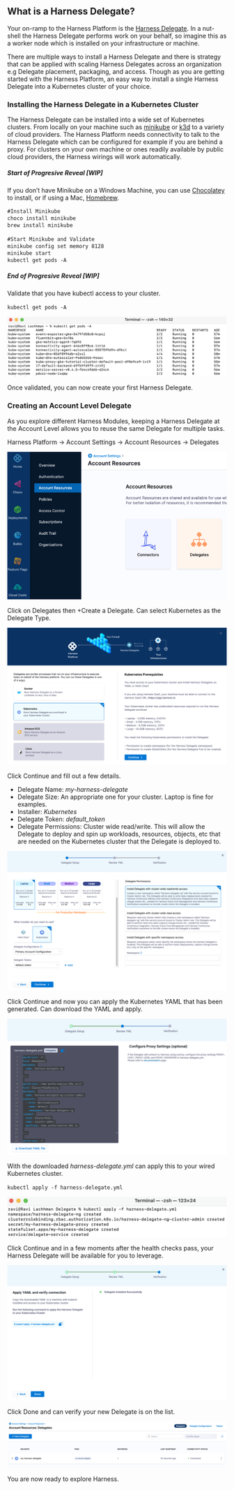 ## What is a Harness Delegate?

Your on-ramp to the Harness Platform is the [Harness Delegate](https://docs.harness.io/article/2k7lnc7lvl-delegates-overview). In a nut-shell the Harness Delegate performs work on your behalf, so imagine this as a worker node which is installed on your infrastructure or machine. 

There are multiple ways to install a Harness Delegate and there is strategy that can be applied with scaling Harness Delegates across an organization e.g Delegate placement, packaging, and access. Though as you are getting started with the Harness Platform, an easy way to install a single Harness Delegate into a Kubernetes cluster of your choice.

<!-- Video:
https://harness-1.wistia.com/medias/rpv5vwzpxz-->
<docvideo src="https://harness-1.wistia.com/medias/rpv5vwzpxz" />

### Installing the Harness Delegate in a Kubernetes Cluster
The Harness Delegate can be installed into a wide set of Kubernetes clusters. From locally on your machine such as [minikube](https://minikube.sigs.k8s.io/docs/start/) or [k3d](https://k3d.io/v5.4.4/) to a variety of cloud providers. The Harness Platform needs connectivity to talk to the Harness Delegate which can be configured for example if you are behind a proxy. For clusters on your own machine or ones readily available by public cloud providers, the Harness wirings will work automatically.

##### *Start of Progresive Reveal [WIP]*
If you don’t have Minikube on a Windows Machine, you can use [Chocolatey](https://chocolatey.org/install) to install, or if using a Mac, [Homebrew](https://brew.sh/).

```
#Install Minikube
choco install minikube
brew install minikube 

#Start Minikube and Validate
minikube config set memory 8128
minikube start 
kubectl get pods -A
```
##### *End of Progresive Reveal [WIP]*

Validate that you have kubectl access to your cluster.

`kubectl get pods -A`

![Kubectl Get Pods](static/kubectl_check.png)

Once validated, you can now create your first Harness Delegate. 

### Creating an Account Level Delegate
As you explore different Harness Modules, keeping a Harness Delegate at the Account Level allows you to reuse the same Delegate for multiple tasks. 

Harness Platform -> Account Settings -> Account Resources -> Delegates 

![Account Delegate](static/account_delegate.png)

Click on Delegates then +Create a Delegate. Can select Kubernetes as the Delegate Type. 

![Kubernetes Delegate Type](static/delegate_type.png)

Click Continue and fill out a few details. 

* Delegate Name: *my-harness-delegate*
* Delegate Size: An appropriate one for your cluster. Laptop is fine for examples. 
* Installer: *Kubernetes*
* Delegate Token: *default_token*
* Delegate Permissions: Cluster wide read/write. This will allow the Delegate to deploy and spin up workloads, resources, objects, etc  that are needed on the Kubernetes cluster that the Delegate is deployed to. 

![Kubernets Delgate Setup](static/k8s_delegate_options.png)

Click Continue and now you can apply the Kubernetes YAML that has been generated. Can download the YAML and apply. 

![YAML to Download](static/delgate_yaml.png)

With the downloaded *harness-delegate.yml* can apply this to your wired Kubernetes cluster. 

`kubectl apply -f harness-delegate.yml`

![Apply Delegate YAML](static/apply_yaml.png)

Click Continue and in a few moments after the health checks pass, your Harness Delegate will be available for you to leverage. 

![Delegate Helathcheck](static/healthcheck.png)

Click Done and can verify your new Delegate is on the list.

![Delegate Available](static/available.png)

You are now ready to explore Harness. 